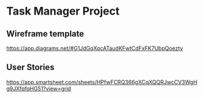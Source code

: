 # Task Manager Project

## Wireframe template

https://app.diagrams.net/#G1JdGqXqcATaudKFwtCdFxFK7UbpQoezty

## User Stories

https://app.smartsheet.com/sheets/HPfwFCRQ366gXCqXQQRJwcCV3WgHg9JXfqfqHG51?view=grid
